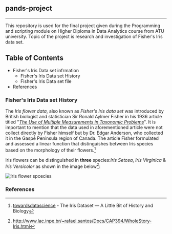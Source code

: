 ## pands-project

-------
This repository is used for the final project given during the Programming and scripting module on Higher Diploma in Data Analytics course from ATU university. Topic of the project is research and investigation of Fisher's Iris data set.

## Table of Contents

* Fisher's Iris Data set infrmation
  * Fisher's Iris Data set History
  * Fisher's Iris Data set file
* References


### Fisher's Iris Data set History

The *Iris* *flower* *data*, also known as *Fisher's* *Iris* *data* *set* was introduced by British biologist and statistician Sir Ronald Aylmer Fisher in his 1936 article titled "[*The* *Use* *of* *Multiple* *Measurements* *in* *Taxonomic* *Problems*](https://onlinelibrary.wiley.com/doi/epdf/10.1111/j.1469-1809.1936.tb02137.x)". It is important to mention that the data used in aforementioned article were not collect directly by Fisher himself but by Dr. Edgar Anderson, who collected it in the Gaspé Peninsula region of Canada. The article Fisher formulated and assessed a linear function that distinguishes between Iris species based on the morphology of their flowers.[^1]

Iris flowers can be distinguished in **three** species:*Iris* *Setosa*, *Iris* *Virginica* & *Iris* *Versicolor* as shown in the image below[^2]:

![Iris flower spcecies](https://s3.amazonaws.com/assets.datacamp.com/blog_assets/Machine+Learning+R/iris-machinelearning.png)



### References
[^1]: [towardsdatascience](https://towardsdatascience.com/the-iris-dataset-a-little-bit-of-history-and-biology-fb4812f5a7b5) - The Iris Dataset — A Little Bit of History and Biology
[^2]: http://www.lac.inpe.br/~rafael.santos/Docs/CAP394/WholeStory-Iris.html